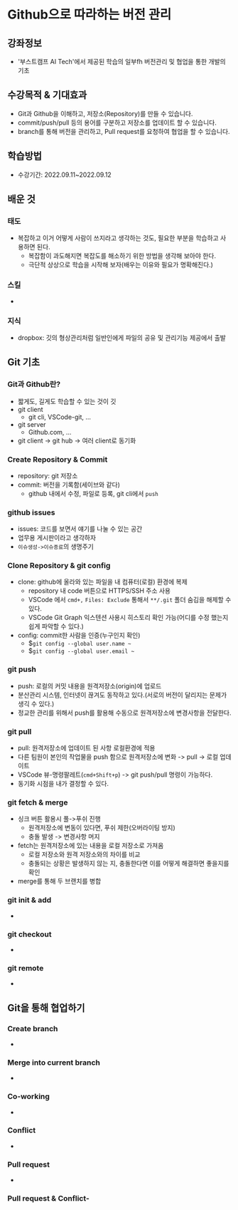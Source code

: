 # Github으로 따라하는 버전 관리
## 강좌정보
-  '부스트캠프 AI Tech'에서 제공된 학습의 일부fh 버전관리 및 협업을 통한 개발의 기초

## 수강목적 & 기대효과
- Git과 Github을 이해하고, 저장소(Repository)를 만들 수 있습니다.
- commit/push/pull 등의 용어를 구분하고 저장소를 업데이트 할 수 있습니다.
- branch를 통해 버전을 관리하고, Pull request를 요청하여 협업을 할 수 있습니다.

## 학습방법
- 수강기간: 2022.09.11~2022.09.12

## 배운 것
### 태도
- 복잡하고 이거 어떻게 사람이 쓰지라고 생각하는 것도, 필요한 부분을 학습하고 사용하면 된다.
    - 복잡함이 과도해지면 복잡도를 해소하기 위한 방법을 생각해 보아야 한다.
    - 극단적 상상으로 학습을 시작해 보자(배우는 이유와 필요가 명확해진다.)
### 스킬
- 
### 지식
- dropbox: 깃의 형상관리처럼 일반인에게 파일의 공유 및 관리기능 제공에서 출발

## Git 기초
### Git과 Github란?
- 짧게도, 길게도 학습할 수 있는 것이 깃
- git client
    - git cli, VSCode-git, ...
- git server
    - Github.com, ...
- git client -> git hub -> 여러 client로 동기화
### Create Repository & Commit
- repository: git 저장소
- commit: 버전을 기록함(세이브와 같다)
    - github 내에서 수정, 파일로 등록, git cli에서 `push`
### github issues
- issues: 코드를 보면서 얘기를 나눌 수 있는 공간
- 업무용 게시판이라고 생각하자
- `이슈생성->이슈종료`의 생명주기
### Clone Repository & git config
- clone: github에 올라와 있는 파일을 내 컴퓨터(로컬) 환경에 복제
    - repository 내 code 버튼으로 HTTPS/SSH 주소 사용
    - VSCode 에서 `cmd+,` `Files: Exclude` 통해서 `**/.git` 폴더 숨김을 해제할 수 있다.
    - VSCode Git Graph 익스텐션 사용시 히스토리 확인 가능(어디를 수정 했는지 쉽게 파악할 수 있다.)
- config: commit한 사람을 인증(누구인지 확인)
    - $`git config --global user.name ~`
    - $`git config --global user.email ~`
### git push
- push: 로컬의 커밋 내용을 원격저장소(origin)에 업로드
- 분산관리 시스템, 인터넷이 끊겨도 동작하고 있다.(서로의 버전이 달리지는 문제가 생긱 수 있다.)
- 정교한 관리를 위해서 push를 활용해 수동으로 원격저장소에 변경사항을 전달한다.
### git pull
- pull: 원격저장소에 업데이트 된 사항 로컬환경에 적용
- 다른 팀원이 본인의 작업물을 push 함으로 원격저장소에 변화 -> pull -> 로컬 업데이트
- VSCode 뷰-명령팔레트(`cmd+Shift+p`) -> git push/pull 명령이 가능하다.
- 동기화 시점을 내가 결정할 수 있다.
### git fetch & merge
- 싱크 버튼 활용시 풀->푸쉬 진행
    - 원격저장소에 변동이 있다면, 푸쉬 제한(오버라이팅 방지)
    - 충돌 발생 -> 변경사항 머지
- fetch는 원격저장소에 있는 내용을 로컬 저장소로 가져옴
    - 로컬 저장소와 원격 저장소와의 차이를 비교
    - 충돌되는 상황은 발생하지 않는 지, 충돌한다면 이를 어떻게 해결하면 좋을지를 확인
- merge를 통해 두 브랜치를 병합
### git init & add
- 
### git checkout
- 
### git remote
- 

## Git을 통해 협업하기
### Create branch
- 
### Merge into current branch
- 
### Co-working
- 
### Conflict
- 
### Pull request
- 
### Pull request & Conflict- 